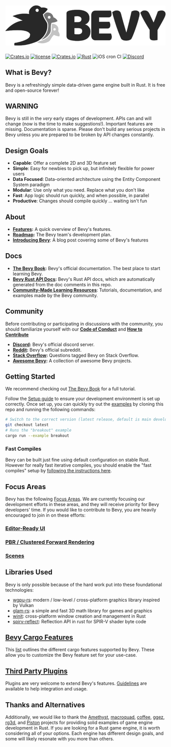 # [![Bevy](assets/branding/bevy_logo_light_dark_and_dimmed.svg)](https://bevyengine.org)

[![Crates.io](https://img.shields.io/crates/v/bevy.svg)](https://crates.io/crates/bevy)
[![license](https://img.shields.io/badge/license-MIT-blue.svg)](./LICENSE)
[![Crates.io](https://img.shields.io/crates/d/bevy.svg)](https://crates.io/crates/bevy)
[![Rust](https://github.com/bevyengine/bevy/workflows/CI/badge.svg)](https://github.com/bevyengine/bevy/actions)
![iOS cron CI](https://github.com/bevyengine/bevy/workflows/iOS%20cron%20CI/badge.svg)
[![Discord](https://img.shields.io/discord/691052431525675048.svg?label=&logo=discord&logoColor=ffffff&color=7389D8&labelColor=6A7EC2)](https://discord.gg/bevy)

## What is Bevy?

Bevy is a refreshingly simple data-driven game engine built in Rust. It is free and open-source forever!

## WARNING

Bevy is still in the _very_ early stages of development. APIs can and will change (now is the time to make suggestions!). Important features are missing. Documentation is sparse. Please don't build any serious projects in Bevy unless you are prepared to be broken by API changes constantly.

## Design Goals

* **Capable**: Offer a complete 2D and 3D feature set
* **Simple**: Easy for newbies to pick up, but infinitely flexible for power users
* **Data Focused**: Data-oriented architecture using the Entity Component System paradigm
* **Modular**: Use only what you need. Replace what you don't like
* **Fast**: App logic should run quickly, and when possible, in parallel
* **Productive**: Changes should compile quickly ... waiting isn't fun

## About

* **[Features](https://bevyengine.org):** A quick overview of Bevy's features.
* **[Roadmap](https://github.com/bevyengine/bevy/projects/1):** The Bevy team's development plan.
* **[Introducing Bevy](https://bevyengine.org/news/introducing-bevy/)**: A blog post covering some of Bevy's features

## Docs

* **[The Bevy Book](https://bevyengine.org/learn/book/introduction):** Bevy's official documentation. The best place to start learning Bevy.
* **[Bevy Rust API Docs](https://docs.rs/bevy):** Bevy's Rust API docs, which are automatically generated from the doc comments in this repo.
* **[Community-Made Learning Resources](https://github.com/bevyengine/awesome-bevy#learning)**: Tutorials, documentation, and examples made by the Bevy community.

## Community

Before contributing or participating in discussions with the community, you should familiarize yourself with our **[Code of Conduct](./CODE_OF_CONDUCT.md)** and
**[How to Contribute](https://bevyengine.org/learn/book/contributing/code/)**

* **[Discord](https://discord.gg/bevy):** Bevy's official discord server.
* **[Reddit](https://reddit.com/r/bevy):** Bevy's official subreddit.
* **[Stack Overflow](https://stackoverflow.com/questions/tagged/bevy):** Questions tagged Bevy on Stack Overflow.
* **[Awesome Bevy](https://github.com/bevyengine/awesome-bevy):** A collection of awesome Bevy projects.

## Getting Started

We recommend checking out [The Bevy Book](https://bevyengine.org/learn/book/introduction) for a full tutorial.

Follow the [Setup guide](https://bevyengine.org/learn/book/getting-started/setup/) to ensure your development environment is set up correctly.
Once set up, you can quickly try out the [examples](https://github.com/bevyengine/bevy/tree/latest/examples) by cloning this repo and running the following commands:

```sh
# Switch to the correct version (latest release, default is main development branch)
git checkout latest
# Runs the "breakout" example
cargo run --example breakout
```

### Fast Compiles

Bevy can be built just fine using default configuration on stable Rust. However for really fast iterative compiles, you should enable the "fast compiles" setup by [following the instructions here](http://bevyengine.org/learn/book/getting-started/setup/).

## Focus Areas

Bevy has the following [Focus Areas](https://github.com/bevyengine/bevy/labels/focus-area). We are currently focusing our development efforts in these areas, and they will receive priority for Bevy developers' time. If you would like to contribute to Bevy, you are heavily encouraged to join in on these efforts:

### [Editor-Ready UI](https://github.com/bevyengine/bevy/issues/254)

### [PBR / Clustered Forward Rendering](https://github.com/bevyengine/bevy/issues/179)

### [Scenes](https://github.com/bevyengine/bevy/issues/255)

## Libraries Used

Bevy is only possible because of the hard work put into these foundational technologies:

* [wgpu-rs](https://github.com/gfx-rs/wgpu-rs): modern / low-level / cross-platform graphics library inspired by Vulkan
* [glam-rs](https://github.com/bitshifter/glam-rs): a simple and fast 3D math library for games and graphics
* [winit](https://github.com/rust-windowing/winit): cross-platform window creation and management in Rust
* [spirv-reflect](https://github.com/gwihlidal/spirv-reflect-rs): Reflection API in rust for SPIR-V shader byte code

## [Bevy Cargo Features][cargo_features]

This [list][cargo_features] outlines the different cargo features supported by Bevy. These allow you to customize the Bevy feature set for your use-case.

[cargo_features]: docs/cargo_features.md

## [Third Party Plugins][plugin_guidelines]

Plugins are very welcome to extend Bevy's features. [Guidelines][plugin_guidelines] are available to help integration and usage.

[plugin_guidelines]: docs/plugins_guidelines.md

## Thanks and Alternatives

Additionally, we would like to thank the [Amethyst](https://github.com/amethyst/amethyst), [macroquad](https://github.com/not-fl3/macroquad), [coffee](https://github.com/hecrj/coffee), [ggez](https://github.com/ggez/ggez), [rg3d](https://github.com/mrDIMAS/rg3d), and [Piston](https://github.com/PistonDevelopers/piston) projects for providing solid examples of game engine development in Rust. If you are looking for a Rust game engine, it is worth considering all of your options. Each engine has different design goals, and some will likely resonate with you more than others.
